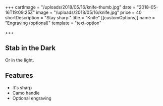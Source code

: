 +++
cartImage = "/uploads/2018/05/16/knife-thumb.jpg"
date = "2018-05-16T19:09:25Z"
image = "/uploads/2018/05/16/knife.jpg"
price = 40
shortDescription = "Stay sharp."
title = "Knife"
[[customOptions]]
name = "Engraving (optional)"
template = "text-option"

+++
## Stab in the Dark

Or in the light.

## Features

 - It's sharp
 - Camo handle
 - Optional engraving